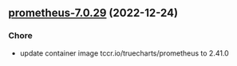 

## [prometheus-7.0.29](https://github.com/truecharts/charts/compare/prometheus-7.0.28...prometheus-7.0.29) (2022-12-24)

### Chore

- update container image tccr.io/truecharts/prometheus to 2.41.0
  
  